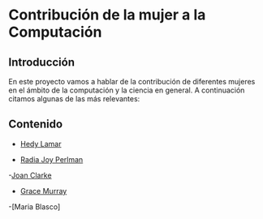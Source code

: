 # Contribución de la mujer a la Computación
##  Introducción
En este proyecto vamos a hablar de la contribución de diferentes mujeres en el ámbito de la computación y la ciencia en general. A continuación citamos algunas de las más relevantes:
## Contenido

- [Hedy Lamar](mujeres/hedyLamarr/hedyLamarr.md)



- [Radia Joy Perlman](mujeres/radiaJoyPerlman/radiaJoyPerlman.md)


-[Joan Clarke]()


- [Grace Murray]()



-[Maria Blasco]


